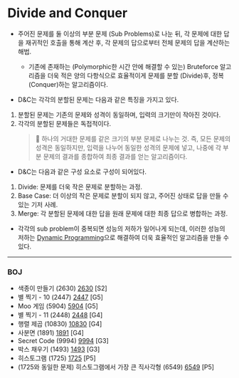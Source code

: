 # Divide and Conquer

- 주어진 문제를 둘 이상의 부분 문제 (Sub Problems)로 나눈 뒤, 각 문제에 대한 답을 재귀적인 호출을 통해 계산 후, 각 문제의 답으로부터 전체 문제의 답을 계산하는 해법.

  - 기존에 존재하는 (Polymorphic한 시간 안에 해결할 수 있는) Bruteforce 알고리즘을 더욱 적은 양의 다항식으로 효율적이게 문제를 분할 (Divide)후, 정복(Conquer)하는 알고리즘이다.

- D&C는 각각의 분할된 문제는 다음과 같은 특징을 가지고 있다.

1. 분할된 문제는 기존의 문제와 성격이 동일하며, 입력의 크기만이 작아진 것이다.
2. 각각의 분할된 문제들은 독접적이다.
   > 💫 하나의 거대한 문제를 같은 크기의 부분 문제로 나누는 것. 즉, 모든 문제의 성격은 동일하지만, 입력을 나누어 동일한 성격의 문제에 넣고, 나중에 각 부분 문제의 결과를 종합하여 최종 결과를 얻는 알고리즘이다.

- D&C는 다음과 같은 구성 요소로 구성이 되어있다.

1. Divide: 문제를 더욱 작은 문제로 분할하는 과정.
2. Base Case: 더 이상의 작은 문제로 분할이 되지 않고, 주어진 상태로 답을 만들 수 있는 기저 사례.
3. Merge: 각 분할된 문제에 대한 답을 원래 문제에 대한 최종 답으로 병합하는 과정.

- 각각의 sub problem이 중복되면 성능의 저하가 일어나게 되는데, 이러한 성능의 저하는 [Dynamic Programming](https://github.com/KyumKyum/Algorithm_Study/tree/main/DP)으로 해결하여 더욱 효율적인 알고리즘을 만들 수 있다.

---

### BOJ

- 색종이 만들기 (2630) [2630](https://github.com/KyumKyum/Algorithm_Study/blob/main/DivideAndConquer/2630.cpp) [S2]
- 별 찍기 - 10 (2447) [2447](https://github.com/KyumKyum/Algorithm_Study/blob/main/DivideAndConquer/2447.py) [G5]
- Moo 게임 (5904) [5904](https://github.com/KyumKyum/Algorithm_Study/blob/main/DivideAndConquer/5904.py) [G5]
- 별 찍기 - 11 (2448) [2448](https://github.com/KyumKyum/Algorithm_Study/blob/main/DivideAndConquer/2448.py) [G4]
- 행렬 제곱 (10830) [10830](https://github.com/KyumKyum/Algorithm_Study/blob/main/DivideAndConquer/10830.py) [G4]
- 사분면 (1891) [1891](https://github.com/KyumKyum/Algorithm_Study/blob/main/DivideAndConquer/1891.py) [G4]
- Secret Code (9994) [9994](https://github.com/KyumKyum/Algorithm_Study/blob/main/DivideAndConquer/9994.py) [G3]
- 박스 채우기 (1493) [1493](https://github.com/KyumKyum/Algorithm_Study/blob/main/DivideAndConquer/1493.cpp) [G3]
- 히스토그램 (1725) [1725](https://github.com/KyumKyum/Algorithm_Study/blob/main/DivideAndConquer/1725.py) [P5]
- (1725와 동일한 문제) 히스토그램에서 가장 큰 직사각형 (6549) [6549](https://github.com/KyumKyum/Algorithm_Study/blob/main/DivideAndConquer/6549.py) [P5]
